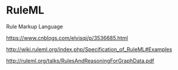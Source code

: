 
# RuleML

Rule Markup Language

https://www.cnblogs.com/elvisqi/p/3536685.html

http://wiki.ruleml.org/index.php/Specification_of_RuleML#Examples

http://ruleml.org/talks/RulesAndReasoningForGraphData.pdf

